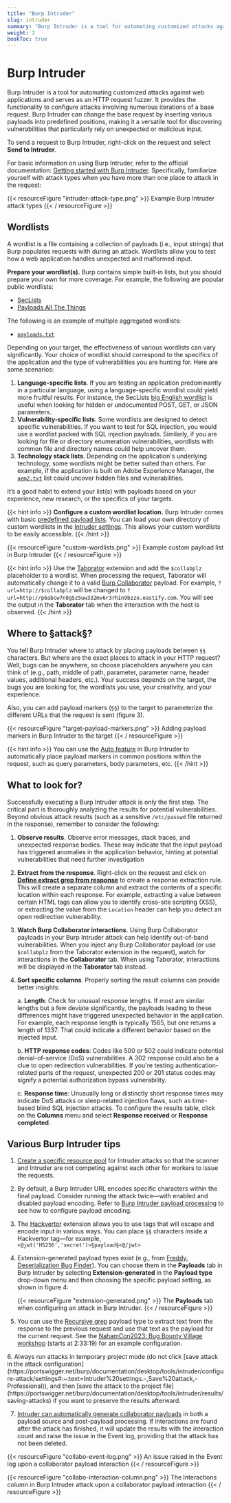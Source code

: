 ```yaml
---
title: "Burp Intruder"
slug: intruder
summary: "Burp Intruder is a tool for automating customized attacks against web applications and serves as an HTTP request fuzzer."
weight: 2
bookToc: true
---
```


# Burp Intruder

Burp Intruder is a tool for automating customized attacks against web applications and serves as an HTTP request fuzzer.
It provides the functionality to configure attacks involving numerous iterations of a base request.
Burp Intruder can change the base request by inserting various payloads into predefined positions, making it a versatile
tool for discovering vulnerabilities that particularly rely on unexpected or malicious input.

To send a request to Burp Intruder, right-click on the request and select **Send to Intruder**.

For basic information on using Burp Intruder, refer to the official documentation: [Getting started with Burp Intruder](https://portswigger.net/burp/documentation/desktop/tools/intruder/getting-started).
Specifically, familiarize yourself with attack types when you have more than one place to attack in the request:

{{< resourceFigure "intruder-attack-type.png" >}}
Example Burp Intruder attack types
{{< / resourceFigure >}}

## Wordlists

A wordlist is a file containing a collection of payloads (i.e., input strings) that Burp populates requests with during an attack.
Wordlists allow you to test how a web application handles unexpected and malformed input.

**Prepare your wordlist(s).** Burp contains simple built-in lists, but you should prepare your own for more coverage. For example,
the following are popular public wordlists:

- [SecLists](https://github.com/danielmiessler/SecLists)
- [Payloads All The Things](https://github.com/swisskyrepo/PayloadsAllTheThings)

The following is an example of multiple aggregated wordlists:

- [`payloads.txt`](https://gist.github.com/ahpaleus/e80654d82e718731e8b5385d5df56f2b)
  
Depending on your target, the effectiveness of various wordlists can vary significantly.
Your choice of wordlist should correspond to the specifics of the application and the type of vulnerabilities you are hunting for.
Here are some scenarios:

1. **Language-specific lists**. If you are testing an application predominantly in a particular language, using a language-specific
wordlist could yield more fruitful results. For instance, the SecLists [big English wordlist](https://github.com/danielmiessler/SecLists/blob/master/Discovery/Web-Content/raft-large-words-lowercase.txt) is useful when looking for hidden
or undocumented POST, GET, or JSON parameters.
2. **Vulnerability-specific lists**. Some wordlists are designed to detect specific vulnerabilities.
If you want to test for SQL injection, you would use a wordlist packed with SQL injection payloads.
Similarly, if you are looking for file or directory enumeration vulnerabilities, wordlists with common
file and directory names could help uncover them.
3. **Technology stack lists**. Depending on the application's underlying technology, some wordlists might be better suited
than others. For example, if the application is built on Adobe Experience Manager, the [`aem2.txt`](https://github.com/danielmiessler/SecLists/blob/3ff9658de5742e4ebb73aff996d6a1170e0a256e/Discovery/Web-Content/aem2.txt)
 list could uncover hidden files and vulnerabilities.

It’s a good habit to extend your list(s) with payloads based on your experience, new research, or the specifics of your targets.

{{< hint info >}}
**Configure a custom wordlist location.** Burp Intruder comes with basic [predefined payload lists](https://portswigger.net/burp/documentation/desktop/tools/intruder/configure-attack/payload-lists).
You can load your own directory of custom wordlists in the [Intruder settings](https://portswigger.net/burp/documentation/desktop/settings/tools/intruder#payload-list-location:~:text=Saving%20attacks.-,Payload%20list%20location,-These%20settings%20enable).
This allows your custom wordlists to be easily accessible.
{{< /hint >}}

{{< resourceFigure "custom-wordlists.png" >}}
Example custom payload list in Burp Intruder
{{< / resourceFigure >}}

{{< hint info >}}
Use the [Taborator](https://portswigger.net/bappstore/c9c37e424a744aa08866652f63ee9e0f) extension and add the `$collabplz`
placeholder to a wordlist.
When processing the request, Taborator will automatically change it to a valid <mandy>[Burp Collaborator]() payload.
For example, `?url=http://$collabplz` will be changed to `?url=http://p6abcw7n8g5z5uw332mv6r3rhin9bzzo.oastify.com`.
You will see the output in the **Taborator** tab when the interaction with the host is observed.
{{< /hint >}}

## Where to §attack§?

You tell Burp Intruder where to attack by placing payloads between `§§` characters. But where are the exact places
to attack in your HTTP request? Well, bugs can be anywhere, so choose placeholders anywhere you can think of
(e.g., path, middle of path, parameter, parameter name, header values, additional headers, etc.).
Your success depends on the target, the bugs you are looking for, the wordlists you use, your creativity, and your experience.

<mandy>Also, you can add payload markers (`§§`) to the target to parameterize the different URLs that the request is sent (figure 3).

{{< resourceFigure "target-payload-markers.png" >}}
Adding payload markers in Burp Intruder to the target
{{< / resourceFigure >}}

{{< hint info >}}
You can use the [Auto feature](https://portswigger.net/burp/documentation/desktop/tools/intruder/configure-attack/positions#:~:text=Apply%20automatic%20payload%20markers%20%2D%20click%20Auto%20%C2%A7)
in Burp Intruder to automatically place payload markers in common positions within the request, such as query parameters,
body parameters, etc.
{{< /hint >}}
</mandy>

## What to look for?

Successfully executing a Burp Intruder attack is only the first step. The critical part is thoroughly analyzing
the results for potential vulnerabilities. Beyond obvious attack results (such as a sensitive `/etc/passwd`
file returned in the response), remember to consider the following:

1. **Observe results**. Observe error messages, stack traces, and unexpected response bodies.
These may indicate that the input payload has triggered anomalies in the application behavior,
hinting at potential vulnerabilities that need further investigation

2. **Extract from the response**. Right-click on the request and click on [**Define extract grep from response**](https://portswigger.net/burp/documentation/desktop/tools/intruder/configure-attack/settings#grep-extract)
to create a response extraction rule. This will create a separate column and extract the contents of a specific location within
each response. For example, extracting a value between certain HTML tags can allow you to identify cross-site scripting (XSS),
or extracting the value from the `Location` header can help you detect an open redirection vulnerability.

3. **Watch Burp Collaborator interactions**. Using Burp Collaborator payloads in your Burp Intruder attack can help identify
out-of-band vulnerabilities. When you inject any Burp Collaborator payload (or use `$collabplz` from the Taborator extension
in the request), watch for interactions in the **Collaborator** tab.
When using Taborator, interactions will be displayed in the **Taborator** tab instead.
4. **Sort specific columns**. Properly sorting the result columns can provide better insights:

   a. **Length**: Check for unusual response lengths. If most are similar lengths but a few deviate significantly,
   the payloads leading to these differences might have triggered unexpected behavior in the application.
   For example, each response length is typically 1565, but one returns a length of 1337. That could indicate a different
   behavior based on the injected input.

   b. **HTTP response codes**: Codes like 500 or 502 could indicate potential denial-of-service (DoS) vulnerabilities.
   A 302 response could also be a clue to open redirection vulnerabilities. If you're testing authentication-related parts
   of the request, unexpected 200 or 201 status codes may signify a potential authorization bypass vulnerability.

   c. **Response time**: Unusually long or distinctly short response times may indicate DoS attacks or sleep-related injection
   flaws, such as time-based blind SQL injection attacks. To configure the results table, click on the **Columns** menu and select
   **Response received** or **Response completed**.

## Various Burp Intruder tips

1. <mandy>[Create a specific resource pool](https://portswigger.net/burp/documentation/desktop/tools/intruder/configure-attack/resource-pool)
for Intruder attacks so that the scanner and Intruder are not competing against each other for workers to issue the requests.</mandy>

2. By default, a Burp Intruder URL encodes specific characters within the final payload.
Consider running the attack twice—with enabled and disabled payload encoding. Refer to [Burp Intruder payload processing](https://portswigger.net/burp/documentation/desktop/tools/intruder/configure-attack/processing#:~:text=Configuring%20payload%20encoding)
to see how to configure payload encoding.

3. The [Hackvertor](https://portswigger.net/bappstore/65033cbd2c344fbabe57ac060b5dd100) extension allows you to use tags that
will escape and encode input in various ways. You can place `§§` characters inside a Hackvertor tag—for example,
`<@jwt('HS256','secret')>§payload§<@/jwt>`

4. Extension-generated payload types exist
(e.g., from [Freddy, Deserialization Bug Finder](https://portswigger.net/bappstore/ae1cce0c6d6c47528b4af35faebc3ab3)). You can
choose them in the **Payloads** tab in Burp Intruder by selecting **Extension-generated** in the **Payload type** drop-down menu
and then choosing the specific payload setting, as shown in figure 4:

   {{< resourceFigure "extension-generated.png" >}}
   The **Payloads** tab when configuring an attack in Burp Intruder.
   {{< / resourceFigure >}}

5. You can use the [Recursive grep](https://portswigger.net/burp/documentation/desktop/tools/intruder/configure-attack/payload-types#:~:text=WIENER%0APeter%20wiener-,Recursive%20grep,-This%20enables%20you)
payload type to extract text from the response to the previous request and use that text as the payload for the current request.
See the [NahamCon2023: Bug Bounty Village workshop](https://youtu.be/rM61brpBV48?t=9199) (starts at 2:33:19) for an example configuration.
<mandy>
6. Always run attacks in temporary project mode (do not click [save attack in the attack configuration](https://portswigger.net/burp/documentation/desktop/tools/intruder/configure-attack/settings#:~:text=Intruder%20settings.-,Save%20attack,-Professional)),
and then [save the attack to the project file](https://portswigger.net/burp/documentation/desktop/tools/intruder/results/saving-attacks)
if you want to preserve the results afterward.

7. [Intruder can automatically generate collaborator payloads](https://portswigger.net/burp/documentation/desktop/tools/intruder/configure-attack/payload-types#:~:text=processing%20rule.-,Collaborator%20payloads,-This%20generates%20and)
in both a payload source and post-payload processing. If interactions are found after the attack has finished,
it will update the results with the interaction count and raise the issue in the Event log,
providing that the attack has not been deleted.

{{< resourceFigure "collabo-event-log.png" >}}
An issue raised in the Event log upon a collaborator payload interaction
{{< / resourceFigure >}}

{{< resourceFigure "collabo-interaction-column.png" >}}
The Interactions column in Burp Intruder attack upon a collaborator payload interaction
{{< / resourceFigure >}}

</mandy>